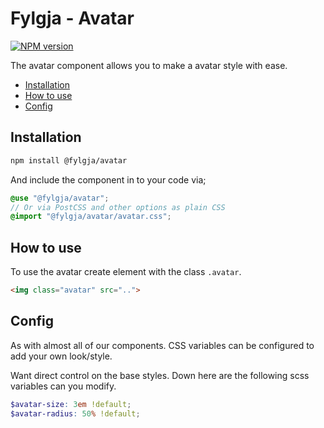 # Fylgja - Avatar

[![NPM version](https://img.shields.io/npm/v/@fylgja/avatar.svg)](https://www.npmjs.org/package/@fylgja/avatar)

The avatar component allows you to make a avatar style with ease.

- [Installation](#installation)
- [How to use](#how-to-use)
- [Config](#config)

## Installation

```bash
npm install @fylgja/avatar
```

And include the component in to your code via;

```scss
@use "@fylgja/avatar";
// Or via PostCSS and other options as plain CSS
@import "@fylgja/avatar/avatar.css";
```

## How to use

To use the avatar create element with the class `.avatar`.

```html
<img class="avatar" src="..">
```

## Config

As with almost all of our components.
CSS variables can be configured to add your own look/style.

Want direct control on the base styles.
Down here are the following scss variables can you modify.

```scss
$avatar-size: 3em !default;
$avatar-radius: 50% !default;
```
